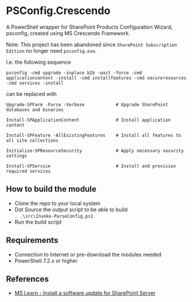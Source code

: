 # PSConfig.Crescendo

A PowerShell wrapper for SharePoint Products Configuration Wizard, psconfig, created using MS Crescendo Framework.

Note: This project has been abandoned since `SharePoint Subscription Edition` no longer need `psconfig.exe`.

I.e. the following sequence

~~~
psconfig -cmd upgrade -inplace b2b -wait -force -cmd applicationcontent -install -cmd installfeatures -cmd secureresources -cmd services -install
~~~

can be replaced with

~~~
Upgrade-SPFarm -Force -Verbose            # Upgrade SharePoint databases and binaries

Install-SPApplicationContent              # Install application content

Install-SPFeature -AllExistingFeatures    # Install all features to all site collections

Initialize-SPResourceSecurity             # Apply necessary security settings

Install-SPService                         # Install and provision required services
~~~

## How to build the module

* Clone the repo to your local system
* Dot Source the output script to be able to build  
  `. .\src\Invoke-ParseConfig.ps1`
* Run the build script

## Requirements

* Connection to Internet or pre-download the modules needed
* PowerShell 7.2.x or higher

## References

* [MS Learn - Install a software update for SharePoint Server](https://learn.microsoft.com/en-us/sharepoint/upgrade-and-update/install-a-software-update)
